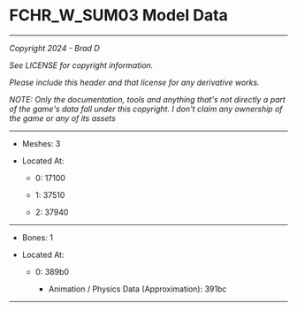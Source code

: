 # FCHR_W_SUM03 Model Data

---

*Copyright 2024 - Brad D*

*See LICENSE for copyright information.*

*Please include this header and that license for any derivative works.*

*NOTE: Only the documentation, tools and anything that's not directly a part of the game's data fall under this copyright. I don't claim any ownership of the game or any of its assets*

---

* Meshes: 3

* Located At:

  * 0: 17100

  * 1: 37510

  * 2: 37940

---

* Bones: 1

* Located At:

  * 0: 389b0

    * Animation / Physics Data (Approximation): 391bc

---

